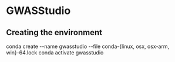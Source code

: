 # GWASStudio

## Creating the environment

conda create --name gwasstudio --file conda-{linux, osx, osx-arm, win}-64.lock
conda activate gwasstudio
